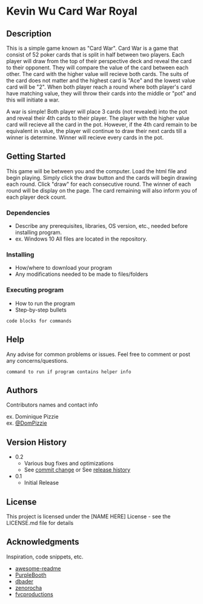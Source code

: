 # Kevin Wu Card War Royal

## Description

This is a simple game known as "Card War". Card War is a game that consist of 52 poker cards that is split in half between two players.
Each player will draw from the top of their perspective deck and reveal the card to their opponent. They will compare the value of the card
between each other. The card with the higher value will recieve both cards. The suits of the card does not matter and the highest card is "Ace" and the lowest value card will be "2". When both player reach a round where both player's card have matching value, they will throw their cards into the middle or "pot" and this will initiate a war.

A war is simple! Both player will place 3 cards (not revealed) into the pot and reveal their 4th cards to their player. The player with the higher value card will recieve all the card in the pot. However, if the 4th card remain to be equivalent in value, the player will continue to draw their next cards till a winner is determine. Winner will recieve every cards in the pot.

## Getting Started

This game will be between you and the computer. Load the html file and begin playing. Simply click the draw button and the cards will begin drawing each round. Click "draw" for each consecutive round. The winner of each round will be display on the page. The card remaining will also inform you of each player deck count.

### Dependencies

- Describe any prerequisites, libraries, OS version, etc., needed before installing program.
- ex. Windows 10
  All files are located in the repository.

### Installing

- How/where to download your program
- Any modifications needed to be made to files/folders

### Executing program

- How to run the program
- Step-by-step bullets

```
code blocks for commands
```

## Help

Any advise for common problems or issues.
Feel free to comment or post any concerns/questions.

```
command to run if program contains helper info
```

## Authors

Contributors names and contact info

ex. Dominique Pizzie  
ex. [@DomPizzie](https://twitter.com/dompizzie)

## Version History

- 0.2
  - Various bug fixes and optimizations
  - See [commit change]() or See [release history]()
- 0.1
  - Initial Release

## License

This project is licensed under the [NAME HERE] License - see the LICENSE.md file for details

## Acknowledgments

Inspiration, code snippets, etc.

- [awesome-readme](https://github.com/matiassingers/awesome-readme)
- [PurpleBooth](https://gist.github.com/PurpleBooth/109311bb0361f32d87a2)
- [dbader](https://github.com/dbader/readme-template)
- [zenorocha](https://gist.github.com/zenorocha/4526327)
- [fvcproductions](https://gist.github.com/fvcproductions/1bfc2d4aecb01a834b46)
